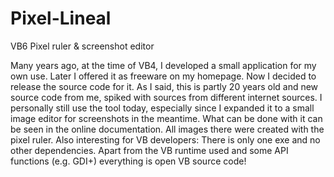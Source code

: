 # Pixel-Lineal
VB6 Pixel ruler &amp; screenshot editor 

Many years ago, at the time of VB4, I developed a small application for my own use. Later I offered it as freeware on my homepage. Now I decided to release the source code for it. As I said, this is partly 20 years old and new source code from me, spiked with sources from different internet sources.
I personally still use the tool today, especially since I expanded it to a small image editor for screenshots in the meantime. What can be done with it can be seen in the online documentation. All images there were created with the pixel ruler. Also interesting for VB developers: There is only one exe and no other dependencies. Apart from the VB runtime used and some API functions (e.g. GDI+) everything is open VB source code!
